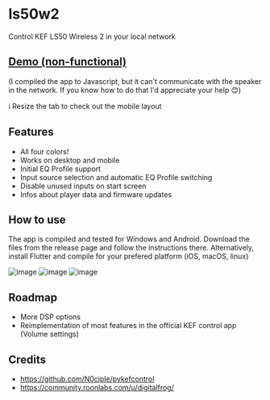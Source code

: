 # ls50w2

Control KEF LS50 Wireless 2 in your local network

## [Demo (non-functional)](https://pirmin.xyz/ls50w2)
(I compiled the app to Javascript, but it can't communicate with the speaker in the network. If you know how to do that I'd appreciate your help 😊)

ℹ Resize the tab to check out the mobile layout

## Features

- All four colors!
- Works on desktop and mobile
- Initial EQ Profile support 
- Input source selection and automatic EQ Profile switching
- Disable unused inputs on start screen
- Infos about player data and firmware updates

## How to use

The app is compiled and tested for Windows and Android. Download the files from the release page and follow the instructions there. 
Alternatively, install Flutter and compile for your prefered platform (iOS, macOS, linux)

![image](https://user-images.githubusercontent.com/43973067/118521517-69bed680-b73b-11eb-8701-6e8bb5516f2b.png)
![image](https://user-images.githubusercontent.com/43973067/118521649-81965a80-b73b-11eb-8a98-b9f568552b6f.png)
![image](https://user-images.githubusercontent.com/43973067/118521747-a094ec80-b73b-11eb-9cd0-35e3ac35c9e0.png)

## Roadmap

- More DSP options
- Reimplementation of most features in the official KEF control app (Volume settings)

## Credits

- https://github.com/N0ciple/pykefcontrol
- https://community.roonlabs.com/u/digitalfrog/
